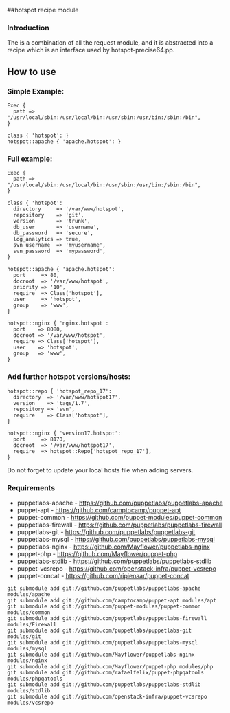 ##hotspot recipe module

### Introduction

The is a combination of all the request module, and it is abstracted into a recipe which is an interface used by hotspot-precise64.pp.

## How to use

### Simple Example:
```
Exec {
  path => "/usr/local/sbin:/usr/local/bin:/usr/sbin:/usr/bin:/sbin:/bin",
}

class { 'hotspot': }
hotspot::apache { 'apache.hotspot': }
```

### Full example:
```
Exec {
  path => "/usr/local/sbin:/usr/local/bin:/usr/sbin:/usr/bin:/sbin:/bin",
}

class { 'hotspot':
  directory     => '/var/www/hotspot',
  repository    => 'git',
  version       => 'trunk',
  db_user       => 'username',
  db_password   => 'secure',
  log_analytics => true,
  svn_username  => 'myusername',
  svn_password  => 'mypassword',
}

hotspot::apache { 'apache.hotspot':
  port     => 80,
  docroot  => '/var/www/hotspot',
  priority => '10',
  require  => Class['hotspot'],
  user     => 'hotspot',
  group    => 'www',
}

hotspot::nginx { 'nginx.hotspot':
  port    => 8080,
  docroot => '/var/www/hotspot',
  require => Class['hotspot'],
  user    => 'hotspot',
  group   => 'www',
}
```

### Add further hotspot versions/hosts:
```
hotspot::repo { 'hotspot_repo_17':
  directory  => '/var/www/hotspot17',
  version    => 'tags/1.7',
  repository => 'svn',
  require    => Class['hotspot'],
}

hotspot::nginx { 'version17.hotspot':
  port     => 8170,
  docroot  => '/var/www/hotspot17',
  require  => hotspot::Repo['hotspot_repo_17'],
}
```

Do not forget to update your local hosts file when adding servers.

### Requirements
* puppetlabs-apache - https://github.com/puppetlabs/puppetlabs-apache 
* puppet-apt - https://github.com/camptocamp/puppet-apt
* puppet-common - https://github.com/puppet-modules/puppet-common
* puppetlabs-firewall - https://github.com/puppetlabs/puppetlabs-firewall
* puppetlabs-git - https://github.com/puppetlabs/puppetlabs-git
* puppetlabs-mysql - https://github.com/puppetlabs/puppetlabs-mysql
* puppetlabs-nginx - https://github.com/Mayflower/puppetlabs-nginx
* puppet-php - https://github.com/Mayflower/puppet-php
* puppetlabs-stdlib - https://github.com/puppetlabs/puppetlabs-stdlib
* puppet-vcsrepo - https://github.com/openstack-infra/puppet-vcsrepo 
* puppet-concat - https://github.com/ripienaar/puppet-concat

```
git submodule add git://github.com/puppetlabs/puppetlabs-apache modules/apache
git submodule add git://github.com/camptocamp/puppet-apt modules/apt
git submodule add git://github.com/puppet-modules/puppet-common modules/common
git submodule add git://github.com/puppetlabs/puppetlabs-firewall modules/Firewall
git submodule add git://github.com/puppetlabs/puppetlabs-git modules/git
git submodule add git://github.com/puppetlabs/puppetlabs-mysql modules/mysql
git submodule add git://github.com/Mayflower/puppetlabs-nginx modules/nginx
git submodule add git://github.com/Mayflower/puppet-php modules/php
git submodule add git://github.com/rafaelfelix/puppet-phpqatools modules/phpqatools
git submodule add git://github.com/puppetlabs/puppetlabs-stdlib modules/stdlib
git submodule add git://github.com/openstack-infra/puppet-vcsrepo modules/vcsrepo
```
